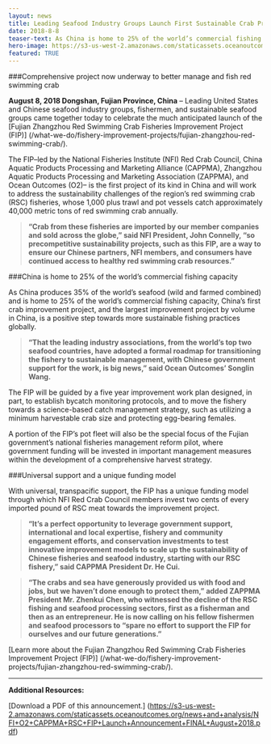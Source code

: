 ```yaml
---
layout: news
title: Leading Seafood Industry Groups Launch First Sustainable Crab Project in China
date: 2018-8-8
teaser-text: As China is home to 25% of the world’s commercial fishing capacity, China’s first crab improvement project, and the largest improvement project by volume in China, is a positive step towards more sustainable fishing practices globally.
hero-image: https://s3-us-west-2.amazonaws.com/staticassets.oceanoutcomes.org/news+and+analysis/hero+images/fujian-zhangzhou-red-swimming-crab-launch-hero.jpg
featured: TRUE
---
```

###Comprehensive project now underway to better manage and fish red swimming crab

**August 8, 2018 Dongshan, Fujian Province, China** – Leading United States and Chinese seafood industry groups, fishermen, and sustainable seafood groups came together today to celebrate the much anticipated launch of the [Fujian Zhangzhou Red Swimming Crab Fisheries Improvement Project (FIP)] (/what-we-do/fishery-improvement-projects/fujian-zhangzhou-red-swimming-crab/).

The FIP–led by the National Fisheries Institute (NFI) Red Crab Council, China Aquatic Products Processing and Marketing Alliance (CAPPMA), Zhangzhou Aquatic Products Processing and Marketing Association (ZAPPMA), and Ocean Outcomes (O2)– is the first project of its kind in China and will work to address the sustainability challenges of the region’s red swimming crab (RSC) fisheries, whose 1,000 plus trawl and pot vessels catch approximately 40,000 metric tons of red swimming crab annually.

>**“Crab from these fisheries are imported by our member companies and sold across the globe,” said NFI President, John Connelly, “so precompetitive sustainability projects, such as this FIP, are a way to ensure our Chinese partners, NFI members, and consumers have continued access to healthy red swimming crab resources.”**

###China is home to 25% of the world’s commercial fishing capacity

As China produces 35% of the world’s seafood (wild and farmed combined) and is home to 25% of the world’s commercial fishing capacity, China’s first crab improvement project, and the largest improvement project by volume in China, is a positive step towards more sustainable fishing practices globally.

>**“That the leading industry associations, from the world’s top two seafood countries, have adopted a formal roadmap for transitioning the fishery to sustainable management, with Chinese government support for the work, is big news,” said Ocean Outcomes’ Songlin Wang.**

The FIP will be guided by a five year improvement work plan designed, in part, to establish bycatch monitoring protocols, and to move the fishery towards a science-based catch management strategy, such as utilizing a minimum harvestable crab size and protecting egg-bearing females.

A portion of the FIP’s pot fleet will also be the special focus of the Fujian government’s national fisheries management reform pilot, where government funding will be invested in important management measures within the development of a comprehensive harvest strategy. 

###Universal support and a unique funding model

With universal, transpacific support, the FIP has a unique funding model through which NFI Red Crab Council members invest two cents of every imported pound of RSC meat towards the improvement project.

>**“It’s a perfect opportunity to leverage government support, international and local expertise, fishery and community engagement efforts, and conservation investments to test innovative improvement models to scale up the sustainability of Chinese fisheries and seafood industry, starting with our RSC fishery,” said CAPPMA President Dr. He Cui.**

>**“The crabs and sea have generously provided us with food and jobs, but we haven’t done enough to protect them,” added ZAPPMA President Mr. Zhenkui Chen, who witnessed the decline of the RSC fishing and seafood processing sectors, first as a fisherman and then as an entrepreneur. He is now calling on his fellow fishermen and seafood processors to “spare no effort to support the FIP for ourselves and our future generations.”**

[Learn more about the Fujian Zhangzhou Red Swimming Crab Fisheries Improvement Project (FIP)] (/what-we-do/fishery-improvement-projects/fujian-zhangzhou-red-swimming-crab/).

----

**Additional Resources:**

[Download a PDF of this announcement.] (https://s3-us-west-2.amazonaws.com/staticassets.oceanoutcomes.org/news+and+analysis/NFI+O2+CAPPMA+RSC+FIP+Launch+Announcement+FINAL+August+2018.pdf)

